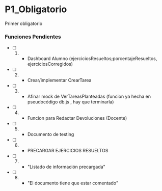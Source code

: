 # P1_Obligatorio
Primer obligatorio

### Funciones Pendientes

- [ ] 1. - Dashboard Alumno (ejerciciosResueltos;porcentajeResueltos, ejerciciosCorregidos)

- [ ] 2. - Crear/implementar CrearTarea

- [ ] 3. - Afinar mock de VerTareasPlanteadas (funcion ya hecha en pseudocódigo db.js , hay que terminarla)

- [ ] 4. - Funcion para Redactar Devoluciones (Docente)

- [ ] 5. - Documento de testing

- [ ] 6. - PRECARGAR EJERCICIOS RESUELTOS 

- [ ] 7. - "Listado de información precargada"

- [ ] 8. -  "El documento tiene que estar comentado"
